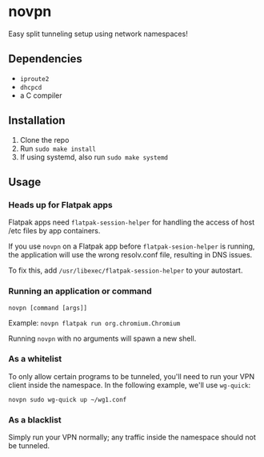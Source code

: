 # novpn

Easy split tunneling setup using network namespaces!


## Dependencies

* `iproute2`
* `dhcpcd`
* a C compiler


## Installation

1. Clone the repo
2. Run `sudo make install`
3. If using systemd, also run `sudo make systemd`


## Usage

### Heads up for Flatpak apps

Flatpak apps need `flatpak-session-helper` for handling the access of host /etc files by app containers.

If you use `novpn` on a Flatpak app before `flatpak-sesion-helper` is running,
the application will use the wrong resolv.conf file, resulting in DNS issues.

To fix this, add `/usr/libexec/flatpak-session-helper` to your autostart.

### Running an application or command

`novpn [command [args]]`

Example: `novpn flatpak run org.chromium.Chromium`

Running `novpn` with no arguments will spawn a new shell.

### As a whitelist

To only allow certain programs to be tunneled, you'll need to run your VPN client
inside the namespace. In the following example, we'll use `wg-quick`:
```
novpn sudo wg-quick up ~/wg1.conf
```

### As a blacklist

Simply run your VPN normally; any traffic inside the namespace should not be tunneled.

